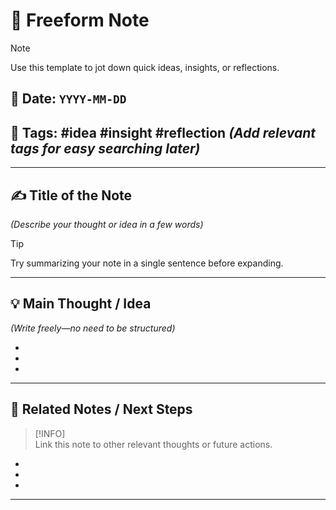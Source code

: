 # 📝 Freeform Note

> [!NOTE]  
> Use this template to jot down quick ideas, insights, or reflections.

## 📅 Date: `YYYY-MM-DD`  
## 🔖 Tags: #idea #insight #reflection *(Add relevant tags for easy searching later)*  

---

## ✍️ **Title of the Note**  
_(Describe your thought or idea in a few words)_

> [!TIP]  
> Try summarizing your note in a single sentence before expanding.

---

## 💡 **Main Thought / Idea**  
_(Write freely—no need to be structured)_

-  
-  
-  

---

## 🔗 **Related Notes / Next Steps**  
> [!INFO]  
> Link this note to other relevant thoughts or future actions.

-  
-  
-  

---